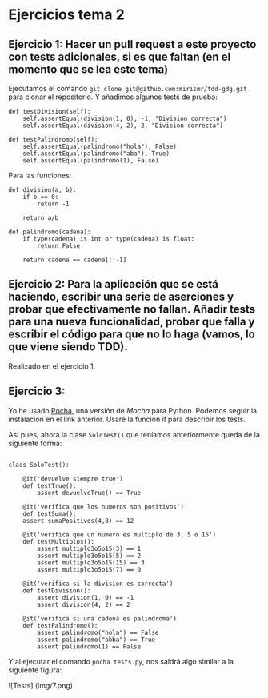 # Ejercicios tema 2

## Ejercicio 1: Hacer un pull request a este proyecto con tests adicionales, si es que faltan (en el momento que se lea este tema)
Ejecutamos el comando `git clone git@github.com:mirismr/tdd-gdg.git` para clonar el repositorio. Y añadimos algunos tests de prueba:
~~~
def testDivision(self):
    self.assertEqual(division(1, 0), -1, "Division correcta")
    self.assertEqual(division(4, 2), 2, "Division correcta")

def testPalindromo(self):
    self.assertEqual(palindromo("hola"), False)
    self.assertEqual(palindromo("aba"), True)
    self.assertEqual(palindromo(1), False)
~~~

Para las funciones:
~~~
def division(a, b):
    if b == 0:
        return -1

    return a/b

def palindromo(cadena):
    if type(cadena) is int or type(cadena) is float:
        return False

    return cadena == cadena[::-1]
~~~

## Ejercicio 2: Para la aplicación que se está haciendo, escribir una serie de aserciones y probar que efectivamente no fallan. Añadir tests para una nueva funcionalidad, probar que falla y escribir el código para que no lo haga (vamos, lo que viene siendo TDD).
Realizado en el ejercicio 1.


## Ejercicio 3:
Yo he usado [Pocha](https://github.com/rlgomes/pocha), una versión de *Mocha* para Python. Podemos seguir la instalación en el link anterior.
Usaré la función *it* para describir los tests.

Así pues, ahora la clase `SoloTest()` que teníamos anteriormente queda de la siguiente forma:

~~~

class SoloTest():
        
    @it('devuelve siempre true')
    def testTrue():
        assert devuelveTrue() == True 

    @it('verifica que los numeros son positivos')
    def testSuma():
    assert sumaPositivos(4,8) == 12
        
    @it('verifica que un numero es multiplo de 3, 5 o 15')
    def testMultiplos():
        assert multiplo3o5o15(3) == 1
        assert multiplo3o5o15(5) == 2
        assert multiplo3o5o15(15) == 3
        assert multiplo3o5o15(7) == 0

    @it('verifica si la division es correcta')
    def testDivision():
        assert division(1, 0) == -1
        assert division(4, 2) == 2

    @it('verifica si una cadena es palindroma')
    def testPalindromo():
        assert palindromo("hola") == False
        assert palindromo("abba") == True
        assert palindromo(1) == False 
~~~

Y al ejecutar el comando `pocha tests.py`, nos saldrá algo similar a la siguiente figura:

![Tests] (img/7.png)